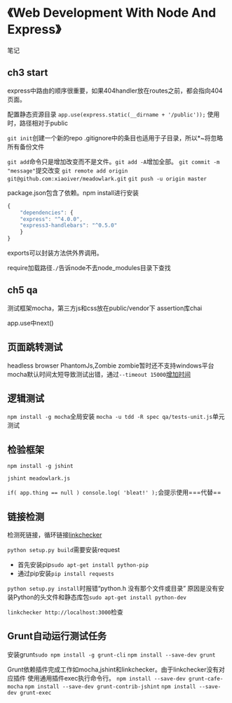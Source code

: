 # 《Web Development With Node And Express》
笔记
## ch3 start
express中路由的顺序很重要，如果404handler放在routes之前，都会指向404页面。

配置静态资源目录
`app.use(express.static(__dirname + '/public'));`
使用时，路径相对于public

`git init`创建一个新的repo
.gitignore中的条目也适用于子目录，所以*~将忽略所有备份文件

`git add`命令只是增加改变而不是文件。`git add -A`增加全部。
`git commit -m "message"`提交改变
`git remote add origin git@github.com:xiaoiver/meadowlark.git`
`git push -u origin master`

package.json包含了依赖。npm install进行安装
```javascript
{
    "dependencies": {
    "express": "^4.0.0",
    "express3-handlebars": "^0.5.0"
    }
}
```
exports可以封装方法供外界调用。

require加载路径`./`告诉node不去node_modules目录下查找

## ch5 qa
测试框架mocha，第三方js和css放在public/vendor下
assertion库chai

app.use中next()

## 页面跳转测试
headless browser PhantomJs,Zombie
zombie暂时还不支持windows平台
mocha默认时间太短导致测试出错，通过`--timeout 15000`[增加时间][mocha-timeout]

## 逻辑测试
`npm install -g mocha`全局安装
`mocha -u tdd -R spec qa/tests-unit.js`单元测试

## 检验框架
`npm install -g jshint`

`jshint meadowlark.js`

`if( app.thing == null ) console.log( 'bleat!' );`会提示使用===代替==

## 链接检测
检测死链接，循环链接[linkchecker][linkchecker-download]

`python setup.py build`需要安装request

* 首先安装pip`sudo apt-get install python-pip`
* 通过pip安装`pip install requests`

`python setup.py install`时报错“python.h 没有那个文件或目录”
原因是没有安装Python的头文件和静态库包`sudo apt-get install python-dev`

`linkchecker http://localhost:3000`检查

## Grunt自动运行测试任务
安装grunt`sudo npm install -g grunt-cli`
`npm install --save-dev grunt`

Grunt依赖插件完成工作如mocha,jshint和linkchecker。由于linkchecker没有对应插件
使用通用插件exec执行命令行。
`npm install --save-dev grunt-cafe-mocha`
`npm install --save-dev grunt-contrib-jshint`
`npm install --save-dev grunt-exec`


[mocha-timeout]: [http://stackoverflow.com/questions/16607039/in-mocha-testing-while-calling-asynchronous-function-how-to-avoid-the-timeout-er]
[linkchecker-download]: [http://wummel.github.io/linkchecker]
